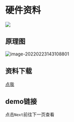 # 硬件资料

![](lcd_air101_image.png)

## 原理图

![image-20220223143108801](https://cdn.openluat-luatcommunity.openluat.com/images/image-20220223143108801.png)


## 资料下载

[点我](https://cdn.openluat-luatcommunity.openluat.com/attachment/20211120142713085_Air101-Expansion-LCD.zip)


## demo链接 

点击`Next`前往下一页查看

